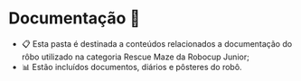 # Documentação 📑
- 📋 Esta pasta é destinada a conteúdos relacionados a documentação do rôbo utilizado na categoria Rescue Maze da Robocup Junior;
- 📊 Estão incluídos documentos, diários e pôsteres do robô.
